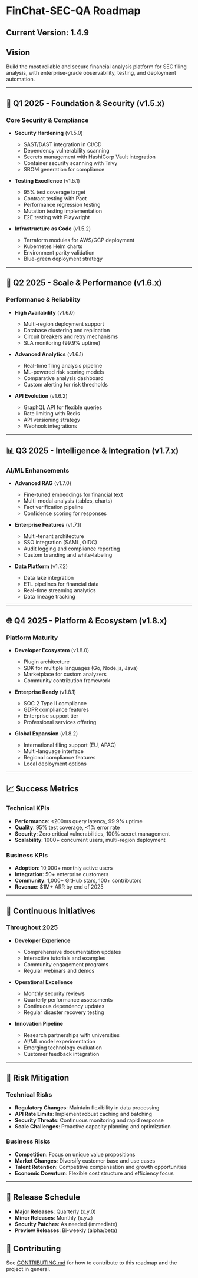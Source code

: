 # FinChat-SEC-QA Roadmap

## Current Version: 1.4.9

## Vision
Build the most reliable and secure financial analysis platform for SEC filing analysis, with enterprise-grade observability, testing, and deployment automation.

---

## 🎯 Q1 2025 - Foundation & Security (v1.5.x)

### Core Security & Compliance
- **Security Hardening** (v1.5.0)
  - SAST/DAST integration in CI/CD
  - Dependency vulnerability scanning
  - Secrets management with HashiCorp Vault integration
  - Container security scanning with Trivy
  - SBOM generation for compliance

- **Testing Excellence** (v1.5.1)
  - 95% test coverage target
  - Contract testing with Pact
  - Performance regression testing
  - Mutation testing implementation
  - E2E testing with Playwright

- **Infrastructure as Code** (v1.5.2)
  - Terraform modules for AWS/GCP deployment
  - Kubernetes Helm charts
  - Environment parity validation
  - Blue-green deployment strategy

---

## 🚀 Q2 2025 - Scale & Performance (v1.6.x)

### Performance & Reliability
- **High Availability** (v1.6.0)
  - Multi-region deployment support
  - Database clustering and replication
  - Circuit breakers and retry mechanisms
  - SLA monitoring (99.9% uptime)

- **Advanced Analytics** (v1.6.1)
  - Real-time filing analysis pipeline
  - ML-powered risk scoring models
  - Comparative analysis dashboard
  - Custom alerting for risk thresholds

- **API Evolution** (v1.6.2)
  - GraphQL API for flexible queries
  - Rate limiting with Redis
  - API versioning strategy
  - Webhook integrations

---

## 📊 Q3 2025 - Intelligence & Integration (v1.7.x)

### AI/ML Enhancements
- **Advanced RAG** (v1.7.0)
  - Fine-tuned embeddings for financial text
  - Multi-modal analysis (tables, charts)
  - Fact verification pipeline
  - Confidence scoring for responses

- **Enterprise Features** (v1.7.1)
  - Multi-tenant architecture
  - SSO integration (SAML, OIDC)
  - Audit logging and compliance reporting
  - Custom branding and white-labeling

- **Data Platform** (v1.7.2)
  - Data lake integration
  - ETL pipelines for financial data
  - Real-time streaming analytics
  - Data lineage tracking

---

## 🌐 Q4 2025 - Platform & Ecosystem (v1.8.x)

### Platform Maturity
- **Developer Ecosystem** (v1.8.0)
  - Plugin architecture
  - SDK for multiple languages (Go, Node.js, Java)
  - Marketplace for custom analyzers
  - Community contribution framework

- **Enterprise Ready** (v1.8.1)
  - SOC 2 Type II compliance
  - GDPR compliance features
  - Enterprise support tier
  - Professional services offering

- **Global Expansion** (v1.8.2)
  - International filing support (EU, APAC)
  - Multi-language interface
  - Regional compliance features
  - Local deployment options

---

## 📈 Success Metrics

### Technical KPIs
- **Performance**: <200ms query latency, 99.9% uptime
- **Quality**: 95% test coverage, <1% error rate
- **Security**: Zero critical vulnerabilities, 100% secret management
- **Scalability**: 1000+ concurrent users, multi-region deployment

### Business KPIs
- **Adoption**: 10,000+ monthly active users
- **Integration**: 50+ enterprise customers
- **Community**: 1,000+ GitHub stars, 100+ contributors
- **Revenue**: $1M+ ARR by end of 2025

---

## 🔄 Continuous Initiatives

### Throughout 2025
- **Developer Experience**
  - Comprehensive documentation updates
  - Interactive tutorials and examples
  - Community engagement programs
  - Regular webinars and demos

- **Operational Excellence**
  - Monthly security reviews
  - Quarterly performance assessments
  - Continuous dependency updates
  - Regular disaster recovery testing

- **Innovation Pipeline**
  - Research partnerships with universities
  - AI/ML model experimentation
  - Emerging technology evaluation
  - Customer feedback integration

---

## 🚨 Risk Mitigation

### Technical Risks
- **Regulatory Changes**: Maintain flexibility in data processing
- **API Rate Limits**: Implement robust caching and batching
- **Security Threats**: Continuous monitoring and rapid response
- **Scale Challenges**: Proactive capacity planning and optimization

### Business Risks
- **Competition**: Focus on unique value propositions
- **Market Changes**: Diversify customer base and use cases
- **Talent Retention**: Competitive compensation and growth opportunities
- **Economic Downturn**: Flexible cost structure and efficiency focus

---

## 📅 Release Schedule

- **Major Releases**: Quarterly (x.y.0)
- **Minor Releases**: Monthly (x.y.z)
- **Security Patches**: As needed (immediate)
- **Preview Releases**: Bi-weekly (alpha/beta)

## 🤝 Contributing

See [CONTRIBUTING.md](CONTRIBUTING.md) for how to contribute to this roadmap and the project in general.